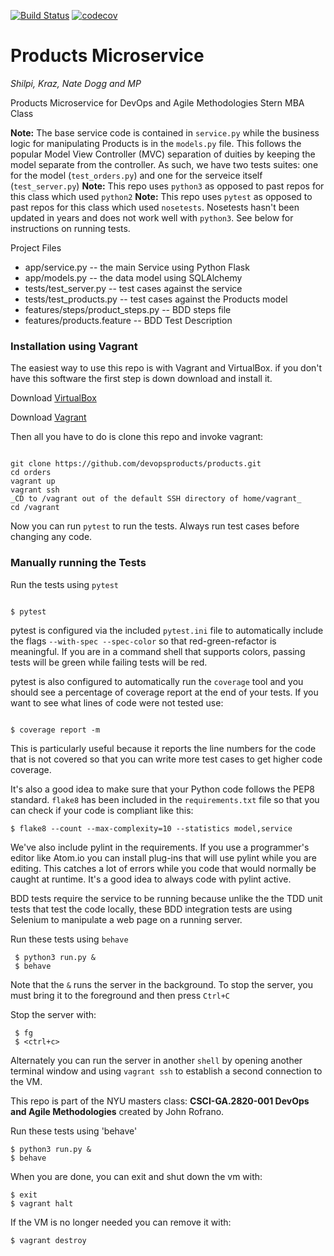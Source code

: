 [![Build Status](https://travis-ci.org/devopsproducts/products.svg?branch=master)](https://travis-ci.org/devopsproducts/products)
[![codecov](https://codecov.io/gh/devopsproducts/products/branch/master/graph/badge.svg)](https://codecov.io/gh/devopsproducts/products)

# Products Microservice
_Shilpi, Kraz, Nate Dogg and MP_

Products Microservice for DevOps and Agile Methodologies Stern MBA Class

**Note:** The base service code is contained in `service.py` while the business logic for manipulating Products is in the `models.py` file. This follows the popular Model View Controller (MVC) separation of duities by keeping the model separate from the controller. As such, we have two tests suites: one for the model (`test_orders.py`) and one for the serveice itself (`test_server.py`)
**Note:** This repo uses `python3` as opposed to past repos for this class which used `python2`
**Note:** This repo uses `pytest` as opposed to past repos for this class which used `nosetests`. Nosetests hasn't been updated in years and does not work well with `python3`. See below for instructions on running tests.


Project Files

* app/service.py -- the main Service using Python Flask
* app/models.py -- the data model using SQLAlchemy
* tests/test_server.py -- test cases against the service
* tests/test_products.py -- test cases against the Products model
* features/steps/product_steps.py -- BDD steps file 
* features/products.feature -- BDD Test Description

### Installation using Vagrant

The easiest way to use this repo is with Vagrant and VirtualBox. if you don't have this software the first step is down download and install it.

Download [VirtualBox](https://www.virtualbox.org)

Download [Vagrant](https://www.vagrantup.com)

Then all you have to do is clone this repo and invoke vagrant:

```

git clone https://github.com/devopsproducts/products.git
cd orders
vagrant up
vagrant ssh
_CD to /vagrant out of the default SSH directory of home/vagrant_
cd /vagrant

```

Now you can run `pytest` to run the tests. Always run test cases before changing any code.

### Manually running the Tests

Run the tests using `pytest`

```

$ pytest

```

pytest is configured via the included `pytest.ini` file to automatically include the flags `--with-spec --spec-color` so that red-green-refactor is meaningful. If you are in a command shell that supports colors, passing tests will be green while failing tests will be red.

pytest is also configured to automatically run the `coverage` tool and you should see a percentage of coverage report at the end of your tests. If you want to see what lines of code were not tested use:

```

$ coverage report -m

```

This is particularly useful because it reports the line numbers for the code that is not covered so that you can write more test cases to get higher code coverage.

It's also a good idea to make sure that your Python code follows the PEP8 standard. `flake8` has been included in the `requirements.txt` file so that you can check if your code is compliant like this:

`
$ flake8 --count --max-complexity=10 --statistics model,service
`

We've also include pylint in the requirements. If you use a programmer's editor like Atom.io you can install plug-ins that will use pylint while you are editing. This catches a lot of errors while you code that would normally be caught at runtime. It's a good idea to always code with pylint active.

BDD tests require the service to be running because unlike the the TDD unit tests that test the code locally, these BDD integration tests are using Selenium to manipulate a web page on a running server.

Run these tests using `behave`

```shell
 $ python3 run.py &
 $ behave
 ```

Note that the `&` runs the server in the background. To stop the server, you must bring it to the foreground and then press `Ctrl+C`

Stop the server with:

```shell
 $ fg
 $ <ctrl+c>
```
Alternately you can run the server in another `shell` by opening another terminal window and using `vagrant ssh` to establish a second connection to the VM.

This repo is part of the NYU masters class: **CSCI-GA.2820-001 DevOps and Agile Methodologies** created by John Rofrano.

Run these tests using 'behave'
 ```
 $ python3 run.py &
 $ behave
```

When you are done, you can exit and shut down the vm with:

```
$ exit
$ vagrant halt

```
If the VM is no longer needed you can remove it with:
```
$ vagrant destroy
```
